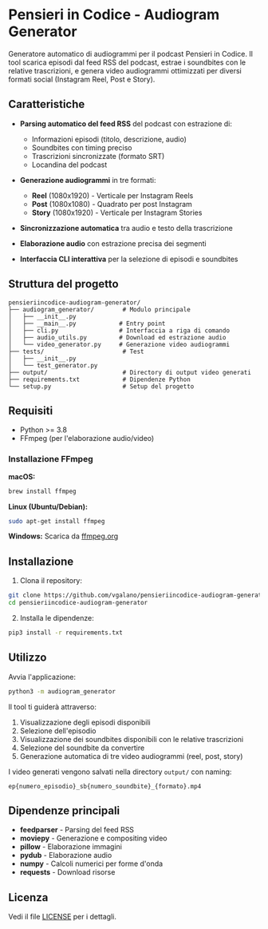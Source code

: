 # Pensieri in Codice - Audiogram Generator

Generatore automatico di audiogrammi per il podcast Pensieri in Codice. Il tool scarica episodi dal feed RSS del podcast, estrae i soundbites con le relative trascrizioni, e genera video audiogrammi ottimizzati per diversi formati social (Instagram Reel, Post e Story).

## Caratteristiche

- **Parsing automatico del feed RSS** del podcast con estrazione di:
  - Informazioni episodi (titolo, descrizione, audio)
  - Soundbites con timing preciso
  - Trascrizioni sincronizzate (formato SRT)
  - Locandina del podcast

- **Generazione audiogrammi** in tre formati:
  - **Reel** (1080x1920) - Verticale per Instagram Reels
  - **Post** (1080x1080) - Quadrato per post Instagram
  - **Story** (1080x1920) - Verticale per Instagram Stories

- **Sincronizzazione automatica** tra audio e testo della trascrizione
- **Elaborazione audio** con estrazione precisa dei segmenti
- **Interfaccia CLI interattiva** per la selezione di episodi e soundbites

## Struttura del progetto

```
pensieriincodice-audiogram-generator/
├── audiogram_generator/        # Modulo principale
│   ├── __init__.py
│   ├── __main__.py            # Entry point
│   ├── cli.py                 # Interfaccia a riga di comando
│   ├── audio_utils.py         # Download ed estrazione audio
│   └── video_generator.py     # Generazione video audiogrammi
├── tests/                      # Test
│   ├── __init__.py
│   └── test_generator.py
├── output/                     # Directory di output video generati
├── requirements.txt            # Dipendenze Python
└── setup.py                    # Setup del progetto
```

## Requisiti

- Python >= 3.8
- FFmpeg (per l'elaborazione audio/video)

### Installazione FFmpeg

**macOS:**
```bash
brew install ffmpeg
```

**Linux (Ubuntu/Debian):**
```bash
sudo apt-get install ffmpeg
```

**Windows:**
Scarica da [ffmpeg.org](https://ffmpeg.org/download.html)

## Installazione

1. Clona il repository:
```bash
git clone https://github.com/vgalano/pensieriincodice-audiogram-generator.git
cd pensieriincodice-audiogram-generator
```

2. Installa le dipendenze:
```bash
pip3 install -r requirements.txt
```

## Utilizzo

Avvia l'applicazione:
```bash
python3 -m audiogram_generator
```

Il tool ti guiderà attraverso:
1. Visualizzazione degli episodi disponibili
2. Selezione dell'episodio
3. Visualizzazione dei soundbites disponibili con le relative trascrizioni
4. Selezione del soundbite da convertire
5. Generazione automatica di tre video audiogrammi (reel, post, story)

I video generati vengono salvati nella directory `output/` con naming:
```
ep{numero_episodio}_sb{numero_soundbite}_{formato}.mp4
```

## Dipendenze principali

- **feedparser** - Parsing del feed RSS
- **moviepy** - Generazione e compositing video
- **pillow** - Elaborazione immagini
- **pydub** - Elaborazione audio
- **numpy** - Calcoli numerici per forme d'onda
- **requests** - Download risorse

## Licenza

Vedi il file [LICENSE](LICENSE) per i dettagli.
